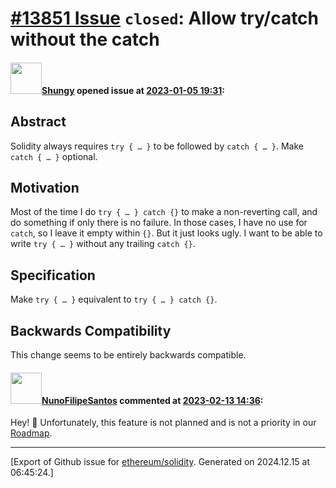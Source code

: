 # [\#13851 Issue](https://github.com/ethereum/solidity/issues/13851) `closed`: Allow try/catch without the catch

#### <img src="https://avatars.githubusercontent.com/u/35086804?u=803932821f6f558e23dd1a699bc102ebdf503cc1&v=4" width="50">[Shungy](https://github.com/Shungy) opened issue at [2023-01-05 19:31](https://github.com/ethereum/solidity/issues/13851):

## Abstract

Solidity always requires `try { … }` to be followed by `catch { … }`. Make `catch { … }` optional.

## Motivation

Most of the time I do `try { … } catch {}` to make a non-reverting call, and do something if only there is no failure. In those cases, I have no use for `catch`, so I leave it empty within `{}`. But it just looks ugly. I want to be able to write `try { … }` without any trailing `catch {}`.

## Specification

Make `try { … }` equivalent to `try { … } catch {}`.

## Backwards Compatibility

This change seems to be entirely backwards compatible.


#### <img src="https://avatars.githubusercontent.com/u/2582498?u=a1331723a724eb612a66f75abee3048448e2fe01&v=4" width="50">[NunoFilipeSantos](https://github.com/NunoFilipeSantos) commented at [2023-02-13 14:36](https://github.com/ethereum/solidity/issues/13851#issuecomment-1428047197):

Hey! 👋 Unfortunately, this feature is not planned and is not a priority in our [Roadmap](https://github.com/orgs/ethereum/projects/26/views/1).


-------------------------------------------------------------------------------



[Export of Github issue for [ethereum/solidity](https://github.com/ethereum/solidity). Generated on 2024.12.15 at 06:45:24.]
